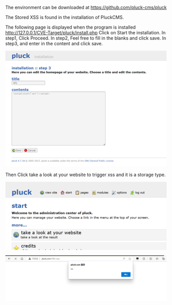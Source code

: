 The environment can be downloaded at https://github.com/pluck-cms/pluck

The Stored XSS is found in the installation of PluckCMS.

The following page is displayed when the program is installed
http://127.0.0.1/CVE-Target/pluck/install.php
Click on Start the installation.
In step1, Click Proceed.
In step2, Feel free to fill in the blanks and click save.
In step3, and enter <script>alert('xss')</script> in the content and click save.

![image-xss1](images/xss1.png)


Then Click take a look at your website to trigger xss and it is a storage type.

![image-xss2](images/xss2.png)

![image-xss3](images/xss3.png)
